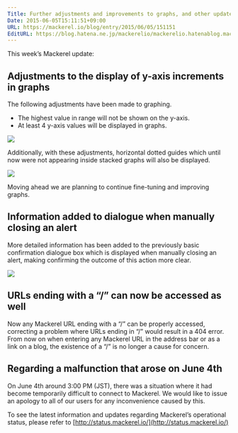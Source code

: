 ```yaml
---
Title: Further adjustments and improvements to graphs, and other updates
Date: 2015-06-05T15:11:51+09:00
URL: https://mackerel.io/blog/entry/2015/06/05/151151
EditURL: https://blog.hatena.ne.jp/mackerelio/mackerelio.hatenablog.mackerel.io/atom/entry/8454420450096539299
---
```


This week’s Mackerel update:

## Adjustments to the display of y-axis increments in graphs

 The following adjustments have been made to graphing.

- The highest value in range will not be shown on the y-axis. 
- At least 4 y-axis values will be displayed in graphs.

![](https://cdn-ak.f.st-hatena.com/images/fotolife/m/mackerelio/20150605/20150605110229.png)

Additionally, with these adjustments, horizontal dotted guides which until now were not appearing inside stacked graphs will also be displayed.  

![](https://cdn-ak.f.st-hatena.com/images/fotolife/m/mackerelio/20150605/20150605110235.png)

Moving ahead we are planning to continue fine-tuning and improving graphs.

## Information added to dialogue when manually closing an alert 

More detailed information has been added to the previously basic confirmation dialogue box which is displayed when manually closing an alert, making confirming the outcome of this action more clear. 

![](https://cdn-ak.f.st-hatena.com/images/fotolife/m/mackerelio/20150605/20150605120132.png)

## URLs ending with a “/” can now be accessed as well

Now any Mackerel URL ending with a “/” can be properly accessed, correcting a problem where URLs ending in “/” would result in a 404 error. From now on when entering any Mackerel URL in the address bar or as a link on a blog, the existence of a “/” is no longer a cause for concern.

## Regarding a malfunction that arose on June 4th

On June 4th around 3:00 PM (JST), there was a situation where it had become temporarily difficult to connect to Mackerel. We would like to issue an apology to all of our users for any inconvenience caused by this.

To see the latest information and updates regarding Mackerel’s operational status, please refer to [http://status.mackerel.io/](http://status.mackerel.io/)
